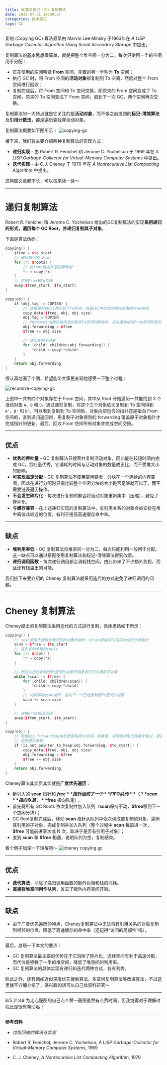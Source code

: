 ```yaml
---
title: GC算法笔记（三）复制算法
date: 2019-07-31 19:50:57
categories: 技术笔记
tags: GC
---
```


复制 (Copying GC) 算法最早由 Marvin Lee Minsky 于1963年在 *A LISP Garbage Collector Algorithm Using Serial Secondary Storage* 中提出。

复制算法的基本思想很简单，就是把整个堆空间一分为二，每次只使用一半的空间用于分配：
* 正在使用的空间叫做 **From** 空间，空置的另一半称为 **To** 空间；
* 执行 GC 时，将 From 空间的**活动对象**都复制到 To 空间，然后对整个 From 空间进行回收；
* 复制完成后，将 From 空间和 To 空间交换，即原来的 From 空间变成了 To 空间，原来的 To 空间变成了 From 空间，直到下一次 GC，两个空间再次交换。

复制算法的一大特点就是它关注的是**活动对象**，而不像之前提到的**标记-清除算法**及**引用计数法**，都是遍历查找非活动对象。

<!--more-->
复制算法概要如下图所示：
![copying-gc][1]

接下来，我们将主要介绍两种复制算法的实现方式：
* **递归实现** - 由 Robert R. Fenichel 和 Jerome C. Yochelson 于 1969 年在 *A LISP Garbage-Collector for Virtual-Memory Computer Systems* 中提出。
* **迭代实现** - 由 C.J. Cheney 于 1970 年在 *A Nonrecursive List Compacting Algorithm* 中提出。

这两篇文章都不长，可以找来读一读～

---
# 递归复制算法
Robert R. Fenichel 和 Jerome C. Yochelson 给出的GC复制算法的实现**采用递归的形式，遍历每个 GC Root，并递归复制其子对象**。

下面是算法伪码：
```c++
copying() {
    $free = $to_start
    // 遍历每个GC Root
    for (r: $roots) {
        // 将root指向GC后的新地址
        *r = copy(*r)
    }
    // 交换From和To空间
    swap($from_start, $to_start)
}

copy(obj) {
    if (obj.tag != COPIED) {
        // 这里虽然将obj拷贝到了To空间，但是obj中包含的指针还指向From空间
        copy_data($free, obj, obj.size)
        obj.tag = COPIED
        // forwarding指针指向该对象在To空间的新地址，之后遇到指向From空间的该对象时要将指针更新为forwarding指针
        obj.forwarding = $free
        $free += obj.size

        // 递归复制子对象
        for (child: children(obj.forwarding)) {
            *child = copy(*child)
        }
    }
    return obj.forwarding
}
```

很认真地画了个图，希望能带大家更直观地感受一下整个过程：

![recursive-copying-gc][2]

上图中一共有四个对象存在于 From 空间，其中从 Root 开始遍历一共能找到 3 个活动对象 `A`、`B` 和 `D`，通过递归复制，将这个三个对象依次复制到 To 空间得到 `A'`、`B'` 和 `D'`。可以看到复制到 To 空间后，对象内部包含的指针还是指向 From 空间的，直到递归返回时，用复制子对象得到的 forwarding 覆盖原子对象指针才完成指针的更新。最后，回收 From 空间所有对象并完成空间交换。

---
## 优点
* **优秀的吞吐量** - GC 复制算法只搜索并复制活动对象，因此能在较短时间内完成 GC，吞吐量优秀。它消耗的时间与活动对象的数量成正比，而不受堆大小的影响。
* **可实现高速分配** - GC 复制算法不使用空闲链表，分块在一个连续的内存空间，因此在进行分配时只需比较整个空闲分块的大小是否足够就可以了，而不需要链表遍历操作。
* **不会发生碎片化** - 每次进行复制时都会将活动对象重新集中（压缩），避免了碎片化。
* **与缓存兼容** - 在上述递归实现的复制算法中，有引用关系的对象会被安排在堆中离彼此较近的位置，有利于提高高速缓存命中率。

---
## 缺点
* **堆利用率低** - GC 复制算法将堆空间一分为二，每次只能利用一般用于分配。这一缺点可以通过搭配使用复制算法和标记-清除算法得到改善。
* **递归调用函数** - 每次递归调用都会消耗栈空间，由此带来了不少额外负担，而且还有栈溢出的可能。


我们接下来要介绍的 Cheney 复制算法就采用迭代的方式避免了递归调用的问题。

---
# Cheney 复制算法
Cheney提出的复制算法采用迭代的方式进行复制，具体思路如下所示：
```C++
copying() {
    // scan是用于搜索复制完成的对象的指针，$free是指向To空间分块开头的指针
    scan = $free = $to_start
    // 首先复制所有的roots
    for (r: $root) {
        *r = copy(*r)
    }

    // 然后从已经复制到To空间的对象开始复制它们引用的子对象
    while (scan != $free) {
        for (child: children(scan)) {
            *child = copy(*child)
        }
        // 向前移动scan指针，指向下一个已经复制到To空间的对象
        scan += scan.size
    }

    // 交换From和To空间
    swap($from_start, $to_start)
}

copy(obj) {
    // 检查obj.forwarding指针是否指向To空间，如果是，说明该对象已经被复制过，直接返回其forwarding指针
    // 否则进行复制
    if (is_not_pointer_to_heap(obj.forwarding, $to_start)) {
        copy_data($free, obj, obj.size)
        obj.forwarding = $free
        $free += obj.size
    }
    return obj.forwarding
}
```

Cheney算法其实质其实就是**广度优先遍历**：
* 新引入的 **scan** 指针和 **$free** 指针组成了一个 **FIFO队列**（**scan** 指向队首，**$free** 指向队尾）；
* 首先将所有 GC Roots 依次复制并加入队列（**scan**保持不动，**$free**移到下一个空闲分块）；
* GC Root复制完成后，移动 **scan** 指针从队列中依次读取被复制的对象，遍历其引用的子对象，完成复制并加入队列（整个过程中 **scan** 每前进一次， **$free** 可能前进零次或 N 次，取决于是否有引用子对象）；
* 直到 **scan** 和 **$free** 相遇，说明队列为空，复制结束。

看个例子加深一下理解吧～
![cheney copying gc][3]

---
## 优点
* **迭代算法**，消除了递归调用函数的额外负担和栈的消耗。
* **直接将堆空间用作队列**，省去了额外内存空间开销。

---
## 缺点
* 由于广度优先遍历的特点，Cheney复制算法中无法将有引用关系的对象复制到相邻的位置，降低了高速缓存的命中率（还记得“访问的局部性”吗）。

---

最后。总结一下本文的要点：
* GC 复制算法最主要的优势在于它消除了碎片化，连续空间有利于高速分配，而代价是牺牲了一半的堆空间，降低了堆空间的利用率。
* GC 复制算法的具体实现有递归和迭代两种方式，各有利弊。

除此之外，还有诸如近似深度优先搜索算法、多空间复制算法等改进算法，不过这里就不详细介绍了，感兴趣的话可以自己找资料研究～

---

8/5 21:49
为走心配图的自己点个赞～画图虽然有点费时间，但我觉得对于理解过程还是很有帮助哒！

---

**参考资料**
* *垃圾回收的算法与实现*
* Robert R. Fenichel, Jerome C. Yochelson, *A LISP Garbage-Collector for Virtual-Memory Computer Systems*, 1969
* C. J. Cheney, *A Nonrecursive List Compacting Algorithm*, 1970

  [1]:/blog/uploads/images/copying-gc.svg
  [2]:/blog/uploads/images/recursive-copying-gc.png
  [3]:/blog/uploads/images/cheney-copying-gc.png